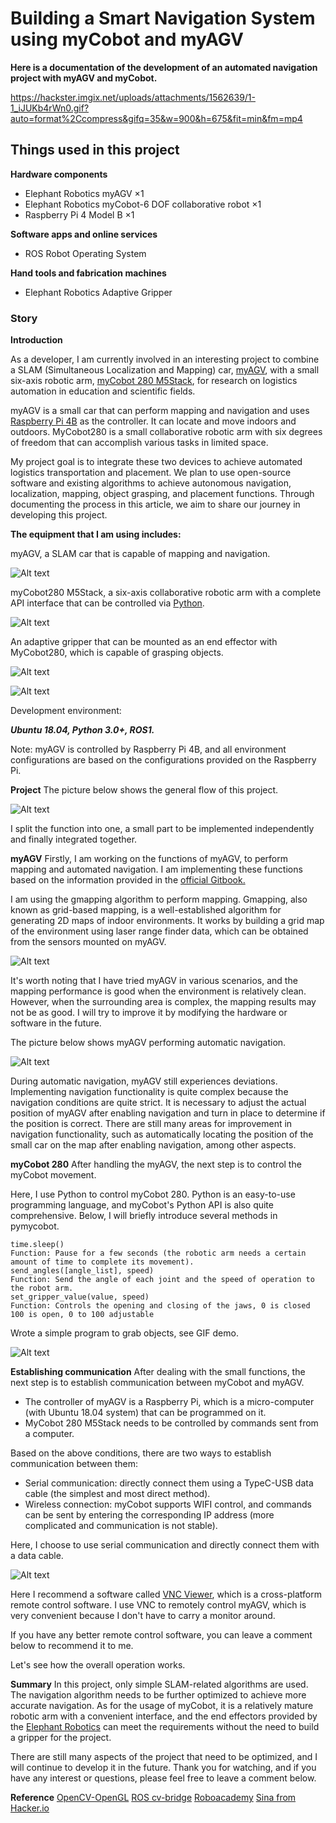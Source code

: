# Building a Smart Navigation System using myCobot and myAGV
**Here is a documentation of the development of an automated navigation project with myAGV and myCobot.**

https://hackster.imgix.net/uploads/attachments/1562639/1-1_iJUKb4rWn0.gif?auto=format%2Ccompress&gifq=35&w=900&h=675&fit=min&fm=mp4

## Things used in this project
**Hardware components**
* Elephant Robotics myAGV ×1	
* Elephant Robotics myCobot-6 DOF collaborative robot ×1	
* Raspberry Pi 4 Model B ×1	

**Software apps and online services**
* ROS Robot Operating System

**Hand tools and fabrication machines**
* Elephant Robotics Adaptive Gripper

### Story

**Introduction**

As a developer, I am currently involved in an interesting project to combine a SLAM (Simultaneous Localization and Mapping) car, [myAGV](https://www.elephantrobotics.com/en/myagv-new-en/), with a small six-axis robotic arm, [myCobot 280 M5Stack](https://www.elephantrobotics.com/en/mycobot-en/), for research on logistics automation in education and scientific fields.

myAGV is a small car that can perform mapping and navigation and uses [Raspberry Pi 4B](https://www.raspberrypi.com/) as the controller. It can locate and move indoors and outdoors. MyCobot280 is a small collaborative robotic arm with six degrees of freedom that can accomplish various tasks in limited space.

My project goal is to integrate these two devices to achieve automated logistics transportation and placement. We plan to use open-source software and existing algorithms to achieve autonomous navigation, localization, mapping, object grasping, and placement functions. Through documenting the process in this article, we aim to share our journey in developing this project.

**The equipment that I am using includes:**

myAGV, a SLAM car that is capable of mapping and navigation.

![Alt text](img/1.jpg)

myCobot280 M5Stack, a six-axis collaborative robotic arm with a complete API interface that can be controlled via [Python](https://www.python.org/).

![Alt text](img/2.jpg)

An adaptive gripper that can be mounted as an end effector with MyCobot280, which is capable of grasping objects.

![Alt text](img/3.jpg)

![Alt text](img/4.jpg)

Development environment:

**_Ubuntu 18.04, Python 3.0+, ROS1._**

Note: myAGV is controlled by Raspberry Pi 4B, and all environment configurations are based on the configurations provided on the Raspberry Pi.

**Project**
The picture below shows the general flow of this project.

![Alt text](img/5.jpg)

I split the function into one, a small part to be implemented independently and finally integrated together.

**myAGV**
Firstly, I am working on the functions of myAGV, to perform mapping and automated navigation. I am implementing these functions based on the information provided in the [official Gitbook.](https://docs.elephantrobotics.com/docs/gitbook-en/13-AdvancedKit/13.2MobileCompoundRobot/13.2.1quickstart.html)

I am using the gmapping algorithm to perform mapping. Gmapping, also known as grid-based mapping, is a well-established algorithm for generating 2D maps of indoor environments. It works by building a grid map of the environment using laser range finder data, which can be obtained from the sensors mounted on myAGV.

![Alt text](https://hackster.imgix.net/uploads/attachments/1562665/gmapping_XocZDjaYZj.gif?auto%253Dcompress%2526gifq%253D35%2526w%253D740%2526h%253D555%2526fit%253Dmax%2526fm%253Dmp4)

It's worth noting that I have tried myAGV in various scenarios, and the mapping performance is good when the environment is relatively clean. However, when the surrounding area is complex, the mapping results may not be as good. I will try to improve it by modifying the hardware or software in the future.

The picture below shows myAGV performing automatic navigation.

![Alt text](https://hackster.imgix.net/uploads/attachments/1562666/nav_k6xpNjY5SQ.gif?auto%253Dcompress%2526gifq%253D35%2526w%253D740%2526h%253D555%2526fit%253Dmax%2526fm%253Dmp4)

During automatic navigation, myAGV still experiences deviations. Implementing navigation functionality is quite complex because the navigation conditions are quite strict. It is necessary to adjust the actual position of myAGV after enabling navigation and turn in place to determine if the position is correct. There are still many areas for improvement in navigation functionality, such as automatically locating the position of the small car on the map after enabling navigation, among other aspects.

**myCobot 280**
After handling the myAGV, the next step is to control the myCobot movement.

Here, I use Python to control myCobot 280. Python is an easy-to-use programming language, and myCobot's Python API is also quite comprehensive. Below, I will briefly introduce several methods in pymycobot.
```
time.sleep()
Function: Pause for a few seconds (the robotic arm needs a certain amount of time to complete its movement).
send_angles([angle_list], speed)
Function: Send the angle of each joint and the speed of operation to the robot arm.
set_gripper_value(value, speed)
Function: Controls the opening and closing of the jaws, 0 is closed 100 is open, 0 to 100 adjustable
```
Wrote a simple program to grab objects, see GIF demo.

![Alt text](https://hackster.imgix.net/uploads/attachments/1562668/mycobot_5tp7IOAkrN.gif?auto%253Dcompress%2526gifq%253D35%2526w%253D740%2526h%253D555%2526fit%253Dmax%2526fm%253Dmp4)

**Establishing communication**
After dealing with the small functions, the next step is to establish communication between myCobot and myAGV.

* The controller of myAGV is a Raspberry Pi, which is a micro-computer (with Ubuntu 18.04 system) that can be programmed on it.
* MyCobot 280 M5Stack needs to be controlled by commands sent from a computer.

Based on the above conditions, there are two ways to establish communication between them:

* Serial communication: directly connect them using a TypeC-USB data cable (the simplest and most direct method).
* Wireless connection: myCobot supports WIFI control, and commands can be sent by entering the corresponding IP address (more complicated and communication is not stable).

Here, I choose to use serial communication and directly connect them with a data cable.

![Alt text](img/6.jpg)

Here I recommend a software called [VNC Viewer](https://www.realvnc.com/en/connect/download/viewer/), which is a cross-platform remote control software. I use VNC to remotely control myAGV, which is very convenient because I don't have to carry a monitor around.

If you have any better remote control software, you can leave a comment below to recommend it to me.

Let's see how the overall operation works.

**Summary**
In this project, only simple SLAM-related algorithms are used. The navigation algorithm needs to be further optimized to achieve more accurate navigation. As for the usage of myCobot, it is a relatively mature robotic arm with a convenient interface, and the end effectors provided by the [Elephant Robotics](https://www.elephantrobotics.com/en/) can meet the requirements without the need to build a gripper for the project.

There are still many aspects of the project that need to be optimized, and I will continue to develop it in the future. Thank you for watching, and if you have any interest or questions, please feel free to leave a comment below.

**Reference**
[OpenCV-OpenGL](https://docs.opencv.org/3.4/d2/d3c/group__core__opengl.html)
[ROS cv-bridge](http://wiki.ros.org/cv_bridge)
[Roboacademy](https://robocademy.com/)
[Sina from Hacker.io](https://www.hackster.io/kehu199910)